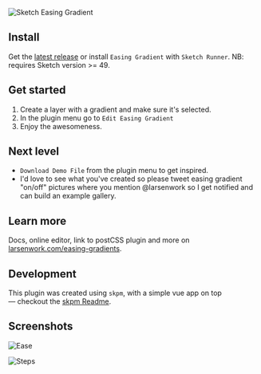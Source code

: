 ![Sketch Easing Gradient](https://github.com/larsenwork/sketch-easing-gradient/blob/master/docs/readme/banner_big.png?raw=true)

## Install

Get the [latest release](https://github.com/larsenwork/sketch-easing-gradient/releases/latest) or install `Easing Gradient` with `Sketch Runner`. NB: requires Sketch version >= 49.

## Get started

1.  Create a layer with a gradient and make sure it's selected.
2.  In the plugin menu go to `Edit Easing Gradient`
3.  Enjoy the awesomeness.

## Next level

- `Download Demo File` from the plugin menu to get inspired.
- I'd love to see what you've created so please tweet easing gradient "on/off" pictures where you mention @larsenwork so I get notified and can build an example gallery.

## Learn more

Docs, online editor, link to postCSS plugin and more on [larsenwork.com/easing-gradients](https://larsenwork.com/easing-gradients/).

## Development

This plugin was created using `skpm`, with a simple vue app on top — checkout the [skpm Readme](https://github.com/skpm/skpm/blob/master/README.md).

## Screenshots

![Ease](https://github.com/larsenwork/sketch-easing-gradient/blob/master/docs/readme/banner_ease.png?raw=true)

![Steps](https://github.com/larsenwork/sketch-easing-gradient/blob/master/docs/readme/banner_steps.png?raw=true)
